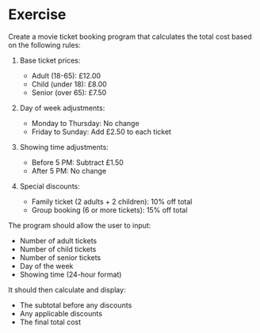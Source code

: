 # Exercise

Create a movie ticket booking program that calculates the total cost based on the following rules:

1. Base ticket prices:
   - Adult (18-65): £12.00
   - Child (under 18): £8.00
   - Senior (over 65): £7.50

2. Day of week adjustments:
   - Monday to Thursday: No change
   - Friday to Sunday: Add £2.50 to each ticket

3. Showing time adjustments:
   - Before 5 PM: Subtract £1.50
   - After 5 PM: No change

4. Special discounts:
   - Family ticket (2 adults + 2 children): 10% off total
   - Group booking (6 or more tickets): 15% off total

The program should allow the user to input:
- Number of adult tickets
- Number of child tickets
- Number of senior tickets
- Day of the week
- Showing time (24-hour format)

It should then calculate and display:
- The subtotal before any discounts
- Any applicable discounts
- The final total cost
